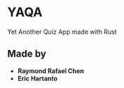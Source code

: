 # YAQA
Yet Another Quiz App made with Rust

## Made by <b>
- Raymond Rafael Chen
- Eric Hartanto</b>
